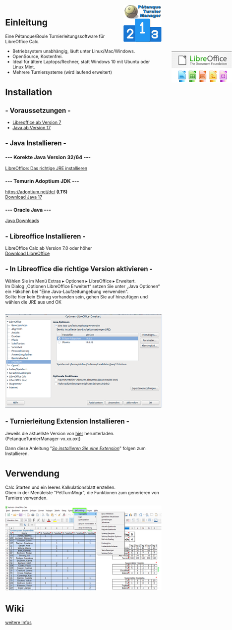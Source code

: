 <img align="right" src="https://github.com/michaelmassee/Petanque-Turnier-Manager/raw/master/doku/images/petanqueturniermanager-logo-256px.png" alt="Logo" height="120">

# Einleitung
Eine Pétanque/Boule Turnierleitungssoftware für LibreOffice Calc.<br>
* Betriebsystem unabhängig, läuft unter Linux/Mac/Windows.
* OpenSource, Kostenfrei.
* Ideal für ältere Laptops/Rechner, statt Windows 10 mit Ubuntu oder Linux Mint.
* Mehrere Turniersysteme (wird laufend erweitert)

# Installation

## - Voraussetzungen -

<img style="position:absolute;right: 1px;top: 200px;height: 100px;"
    align="right"
    height="100px"
    src="https://github.com/michaelmassee/Petanque-Turnier-Manager/raw/master/doku/images/libreoffice-logo.png" alt="Logo">


* [Libreoffice ab Version 7](https://de.libreoffice.org/get-help/system-requirements/)
* [Java ab Version 17](https://www.java.com/de/download/help/sysreq.xml)


## - Java Installieren -

### --- Korekte Java Version 32/64 ---
[LibreOffice: Das richtige JRE installieren](https://wiki.documentfoundation.org/DE/Das_richtige_JRE_installieren)<br>

### --- Temurin Adoptium JDK ---
https://adoptium.net/de/ **(LTS)**<br>
[Download Java 17](https://adoptium.net/de/)<br>

### --- Oracle Java ---
[Java Downloads](https://www.oracle.com/de/java/technologies/downloads/)<br>


## - Libreoffice Installieren -

LibreOffice Calc ab Version 7.0 oder höher<br>
[Download LibreOffice](https://de.libreoffice.org/download/download/)<br>


## - In Libreoffice die richtige Version aktivieren -

Wählen Sie im Menü Extras ▸ Optionen ▸ LibreOffice ▸ Erweitert.<br>
Im Dialog „Optionen LibreOffice Erweitert“ setzen Sie unter „Java Optionen“ ein Häkchen bei "Eine Java-Laufzeitumgebung verwenden".<br>
Sollte hier kein Eintrag vorhanden sein, gehen Sie auf hinzufügen und wählen die JRE aus und OK<br>
<br>

![Setting Java Version](https://github.com/michaelmassee/Petanque-Turnier-Manager/raw/master/doku/images/java_version_in_settings.png)


## - Turnierleitung Extension Installieren -

Jeweils die aktuellste Version von [hier](https://github.com/michaelmassee/Petanque-Turnier-Manager/releases)
herunterladen. (PetanqueTurnierManager-vx.xx.oxt)<br>

Dann diese Anleitung "*[So installieren Sie eine Extension](https://help.libreoffice.org/Common/Extension_Manager/de#So_installieren_Sie_eine_Extension)*" folgen zum Installieren.

# Verwendung

Calc Starten und ein leeres Kalkulationsblatt erstellen.<br>
Oben in der Menüleiste "PétTurnMngr", die Funktionen zum generieren von Turniere verwenden.<br><br>
![menue](https://github.com/michaelmassee/Petanque-Turnier-Manager/raw/master/doku/images/menu_windows_2_v20.1.png)

# Wiki
[weitere Infos](https://github.com/michaelmassee/Petanque-Turnier-Manager/wiki)
